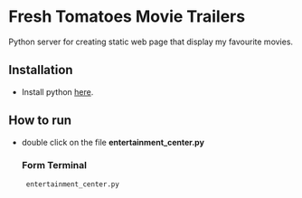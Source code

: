 # Fresh Tomatoes Movie Trailers

Python server for creating static web page that display my favourite movies.

## Installation

* Install python [here](https://www.python.org/downloads/).

## How to run

* double click on the file **entertainment_center.py** 
  ### Form Terminal
     ` entertainment_center.py`

